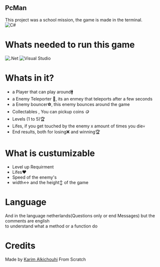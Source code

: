 ## PcMan 
This project was a school mission, the game is made in the terminal.<br>
![C#](https://img.shields.io/badge/c%23-%23239120.svg?style=for-the-badge&logo=c-sharp&logoColor=white)
# Whats needed to run this game
![.Net](https://img.shields.io/badge/.NET-5C2D91?style=for-the-badge&logo=.net&logoColor=white)
![Visual Studio](https://img.shields.io/badge/Visual%20Studio-5C2D91.svg?style=for-the-badge&logo=visual-studio&logoColor=white)
# Whats in it?
* a Player that can play around🚹<br>
* a Enemy Teleporter 👻, its an enmey that teleports after a few seconds<br>
* a Enemy bouncer⚽, this enemy bounces around the game<br>
* Collectables , You can pickup coins 🪙<br>
* Levels (1 to 5)🏆<br>
* Lifes, if you get touched by the enemy x amount of times you die💀<br>
* End results, both for losing❌ and winning🏆
# What is custumizable
* Level up Requirment
* Lifes❤️
* Speed of the enemy's
* width↔️ and the height↕️ of the game
# Language
And in the language netherlands(Questions only or end Messages) but the comments are english <br>to understand what a method or a function do
# Credits
Made by <a href="www.github.com/karim076">Karim Alkichouhi<a> From Scratch

